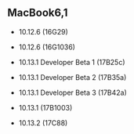 ## MacBook6,1

- 10.12.6 (16G29)

- 10.12.6 (16G1036)

- 10.13.1 Developer Beta 1 (17B25c)

- 10.13.1 Developer Beta 2 (17B35a)

- 10.13.1 Developer Beta 3 (17B42a)

- 10.13.1 (17B1003)

- 10.13.2 (17C88)
